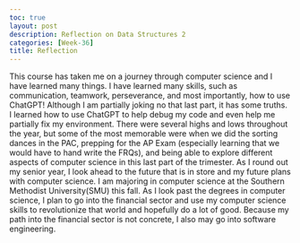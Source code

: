 ```yaml
---
toc: true
layout: post
description: Reflection on Data Structures 2
categories: [Week-36]
title: Reflection
---
```


This course has taken me on a journey through computer science and I have learned many things. I have learned many skills, such as communication, teamwork, perseverance, and most importantly, how to use ChatGPT! Although I am partially joking no that last part, it has some truths. I learned how to  use ChatGPT to help debug my code and even help me partially fix my environment. There were several highs and lows throughout the year, but some of the most memorable were when we did the sorting dances in the PAC, prepping for the AP Exam (especially learning that we would have to hand write the FRQs), and being able to explore different aspects of computer science in this last part of the trimester. As I round out my senior year, I look ahead to the future that is in store and my future plans with computer science. I am majoring in computer science at the Southern Methodist University(SMU) this fall. As I look past the degrees in computer science, I plan to go into the financial sector and use my computer science skills to revolutionize that world and hopefully do a lot of good. Because my path into the financial sector is not concrete, I also may go into software engineering.